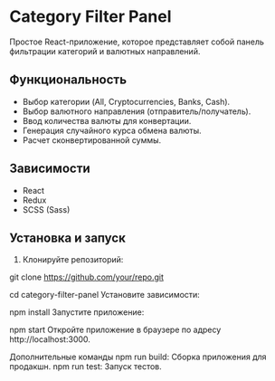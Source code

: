 # Category Filter Panel

Простое React-приложение,  которое представляет собой панель фильтрации категорий и валютных направлений.

## Функциональность

- Выбор категории  (All, Cryptocurrencies, Banks, Cash).
- Выбор валютного направления (отправитель/получатель).
- Ввод количества валюты для конвертации.
- Генерация  случайного курса обмена валюты.
- Расчет сконвертированной  суммы.

## Зависимости

- React
- Redux
- SCSS (Sass)

## Установка и запуск

1. Клонируйте репозиторий:

git clone https://github.com/your/repo.git

cd category-filter-panel
Установите зависимости:

npm install
Запустите приложение:

npm start
Откройте приложение в браузере по адресу http://localhost:3000.

Дополнительные команды
npm run build: Сборка приложения для продакшн.
npm run test: Запуск тестов.
